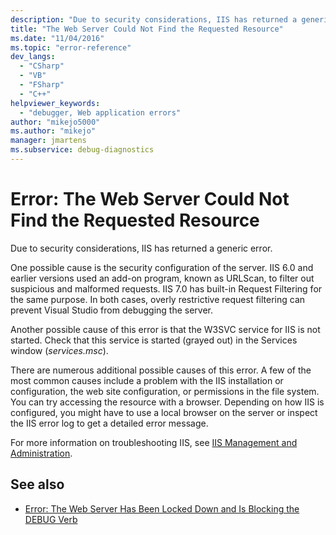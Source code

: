 ```yaml
---
description: "Due to security considerations, IIS has returned a generic error."
title: "The Web Server Could Not Find the Requested Resource"
ms.date: "11/04/2016"
ms.topic: "error-reference"
dev_langs:
  - "CSharp"
  - "VB"
  - "FSharp"
  - "C++"
helpviewer_keywords:
  - "debugger, Web application errors"
author: "mikejo5000"
ms.author: "mikejo"
manager: jmartens
ms.subservice: debug-diagnostics
---
```

# Error: The Web Server Could Not Find the Requested Resource

Due to security considerations, IIS has returned a generic error.

One possible cause is the security configuration of the server. IIS 6.0 and earlier versions used an add-on program, known as URLScan, to filter out suspicious and malformed requests. IIS 7.0 has built-in Request Filtering for the same purpose. In both cases, overly restrictive request filtering can prevent Visual Studio from debugging the server.

Another possible cause of this error is that the W3SVC service for IIS is not started. Check that this service is started (grayed out) in the Services window (*services.msc*).

There are numerous additional possible causes of this error. A few of the most common causes include a problem with the IIS installation or configuration, the web site configuration, or permissions in the file system. You can try accessing the resource with a browser. Depending on how IIS is configured, you might have to use a local browser on the server or inspect the IIS error log to get a detailed error message.

 For more information on troubleshooting IIS, see [IIS Management and Administration](/iis/manage/provisioning-and-managing-iis/iis-management-and-administration).

## See also
- [Error: The Web Server Has Been Locked Down and Is Blocking the DEBUG Verb](../debugger/error-the-web-server-has-been-locked-down-and-is-blocking-the-debug-verb.md)
